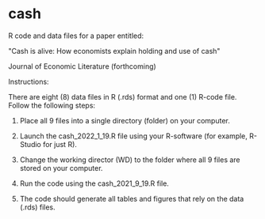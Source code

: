 # cash
R code and data files for a paper entitled: 

"Cash is alive: How economists explain holding and use of cash"

Journal of Economic Literature (forthcoming)

Instructions: 

There are eight (8) data files in R (.rds) format and one (1) R-code file. Follow the following steps:

1. Place all 9 files into a single directory (folder) on your computer. 

2. Launch the cash_2022_1_19.R file using your R-software (for example, R-Studio for just R).

3. Change the working director (WD) to the folder where all 9 files are stored on your computer. 

4. Run the code using the cash_2021_9_19.R file. 

5. The code should generate all tables and figures that rely on the data (.rds) files.
